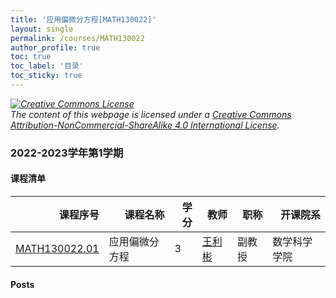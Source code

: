 ```yaml
---
title: '应用偏微分方程[MATH130022]'
layout: single
permalink: /courses/MATH130022
author_profile: true
toc: true
toc_label: '目录'
toc_sticky: true
---
```



<div class='notice--warning'>
	<p><i><a rel='license' href='http://creativecommons.org/licenses/by-nc-sa/4.0/'><img alt='Creative Commons License' style='border-width:0' src='https://i.creativecommons.org/l/by-nc-sa/4.0/88x31.png' /></a><br /> The content of this webpage is licensed under a <a rel='license' href='http://creativecommons.org/licenses/by-nc-sa/4.0/'>Creative Commons Attribution-NonCommercial-ShareAlike 4.0 International License</a>.</i></p>
</div>

### 2022-2023学年第1学期


#### 课程清单

<div style='text-align: center;' id='MATH130022_2223F'> <table id='MATH130022_2223F_table'>
  <thead>
    <tr style="text-align: right;">
      <th>课程序号</th>
      <th>课程名称</th>
      <th>学分</th>
      <th>教师</th>
      <th>职称</th>
      <th>开课院系</th>
    </tr>
  </thead>
  <tbody>
    <tr>
      <td><a href='https://fdu-math.github.io/courses/class-id/MATH130022-01'>MATH130022.01</a></td>
      <td>应用偏微分方程</td>
      <td>3</td>
      <td><a href='https://fdu-math.github.io/teachers/王利彬'>王利彬</a></td>
      <td>副教授</td>
      <td>数学科学学院</td>
    </tr>
  </tbody>
</table></div>

#### Posts